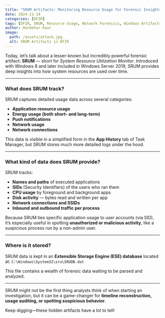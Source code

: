 ```yaml
---
title: "SRUM Artifacts: Monitoring Resource Usage for Forensic Insights"  
date: 2024-11-14  
categories: [DFIR]  
tags: [DFIR, SRUM, Resource Usage, Network Forensics, Windows Artifacts]  
author: Harmehar Kaur  
image:  
  path: /assets/attack.jpg  
  alt: SRUM Artifacts in DFIR  
---
```


Today, let’s talk about a lesser-known but incredibly powerful forensic artifact: **SRUM** — short for *System Resource Utilization Monitor*. Introduced with Windows 8 and later included in Windows Server 2019, SRUM provides deep insights into how system resources are used over time.

---

### What does SRUM track?

SRUM captures detailed usage data across several categories:

- **Application resource usage**
- **Energy usage (both short- and long-term)**
- **Push notifications**
- **Network usage**
- **Network connections**

This data is visible in a simplified form in the **App History** tab of Task Manager, but SRUM stores much more detailed logs under the hood.

---

### What kind of data does SRUM provide?

SRUM tracks:

- **Names and paths** of executed applications  
- **SIDs** (Security Identifiers) of the users who ran them  
- **CPU usage** by foreground and background apps  
- **Disk activity** — bytes read and written per app  
- **Network connections and SSIDs**  
- **Inbound and outbound traffic per process**  

Because SRUM ties specific application usage to user accounts (via SID), it’s especially useful in spotting **unauthorized or malicious activity**, like a suspicious process run by a non-admin user.

---

### Where is it stored?

SRUM data is kept in an **Extensible Storage Engine (ESE) database** located at:
`C:\Windows\System32\sru\SRUDB.dat`


This file contains a wealth of forensic data waiting to be parsed and analyzed.

---

SRUM might not be the first thing analysts think of when starting an investigation, but it can be a game-changer for **timeline reconstruction, usage auditing, or spotting suspicious behavior**.

Keep digging—these hidden artifacts have a lot to tell!
